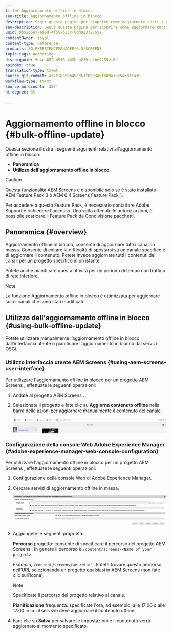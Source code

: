 ```yaml
---
title: Aggiornamento offline in blocco
seo-title: Aggiornamento offline in blocco
description: Segui questa pagina per scoprire come aggiornare tutti i canali in blocco.
seo-description: Segui questa pagina per scoprire come aggiornare tutti i canali in blocco.
uuid: 9b52c5e7-aa6d-4f55-b23c-8bd923723552
contentOwner: jsyal
content-type: reference
products: SG_EXPERIENCEMANAGER/6.5/SCREENS
topic-tags: authoring
discoiquuid: 5d4ca652-d918-4b2b-b239-a2be9255ef0d
noindex: true
translation-type: tm+mt
source-git-commit: ad7f18b99b45ed51f0393a0f608a75e5a5dfca30
workflow-type: tm+mt
source-wordcount: '357'
ht-degree: 8%

---
```



# Aggiornamento offline in blocco {#bulk-offline-update}

Questa sezione illustra i seguenti argomenti relativi all&#39;aggiornamento offline in blocco:

* **Panoramica**
* **Utilizzo dell&#39;aggiornamento offline in blocco**

>[!CAUTION]
>
>Questa funzionalità  AEM Screens è disponibile solo se è stato installato AEM Feature Pack 3 o AEM 6.4 Screens Feature Pack 1.
>
>Per accedere a questo Feature Pack, è necessario contattare Adobe Support e richiedere l&#39;accesso. Una volta ottenute le autorizzazioni, è possibile scaricare il Feature Pack da Condivisione pacchetti.

## Panoramica {#overview}

Aggiornamento offline in blocco, consente di aggiornare tutti i canali in massa. Consente di evitare la difficoltà di spostarsi su un canale specifico e di aggiornare il contenuto. Potete invece aggiornare tutti i contenuti dei canali per un progetto specifico in un istante.

Potete anche pianificare questa attività per un periodo di tempo con traffico di rete inferiore.

>[!NOTE]
>
>La funzione Aggiornamento offline in blocco è ottimizzata per aggiornare solo i canali che sono stati modificati.

## Utilizzo dell&#39;aggiornamento offline in blocco {#using-bulk-offline-update}

Potete utilizzare manualmente l’aggiornamento offline in blocco dall’interfaccia utente o pianificare l’aggiornamento in blocco dai servizi OSGi.

### Utilizzo  interfaccia utente AEM Screens {#using-aem-screens-user-interface}

Per utilizzare l&#39;aggiornamento offline in blocco per un progetto AEM Screens , effettuate le seguenti operazioni:

1. Andate al progetto AEM Screens .
1. Selezionate il progetto e fate clic su **Aggiorna contenuto offline** nella barra delle azioni per aggiornare manualmente il contenuto del canale.

   ![screen_shot_2018-04-24at122256pm](assets/screen_shot_2018-04-24at122256pm.png)

### Configurazione della console Web Adobe Experience Manager {#adobe-experience-manager-web-console-configuration}

Per utilizzare l&#39;aggiornamento offline in blocco per un progetto AEM Screens , effettuate le seguenti operazioni:

1. Configurazione della console Web di Adobe Experience Manager.
1. Cercare servizi di aggiornamento offline in massa.

   ![screen_shot_2018-04-24at121428pm](assets/screen_shot_2018-04-24at121428pm.png)

1. Aggiungete le seguenti proprietà:

   **Percorso** progetto: consente di specificare il percorso del progetto AEM Screens . In genere il percorso è `/content/screens/<Name of your project>`.

   *Esempio*, `/content/screens/we-retail`. Potete trovare questo percorso nell’URL selezionando un progetto qualsiasi in  AEM Screens (non fate clic sull’icona).

   >[!NOTE]
   >
   >Specificate il percorso del progetto relativo al canale.

   **Pianificazione** frequenza: specificate l&#39;ora, ad esempio, alle 17:00 o alle 17:00 in cui il servizio deve aggiornare il contenuto offline.

1. Fare clic su **Salva** per salvare le impostazioni e il contenuto verrà aggiornato al momento specificato.

